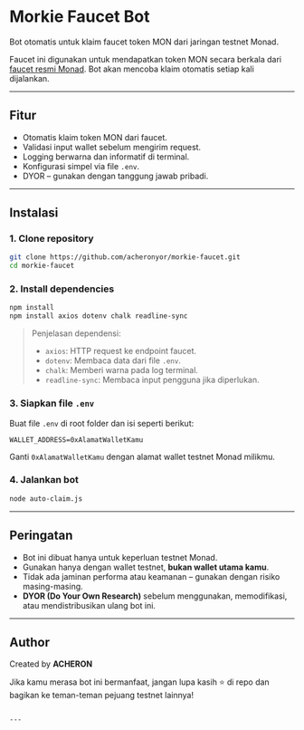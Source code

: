 # Morkie Faucet Bot

Bot otomatis untuk klaim faucet token MON dari jaringan testnet Monad.

Faucet ini digunakan untuk mendapatkan token MON secara berkala dari [faucet resmi Monad](https://faucet.testnet.monad.xyz/). Bot akan mencoba klaim otomatis setiap kali dijalankan.

---

## Fitur

- Otomatis klaim token MON dari faucet.
- Validasi input wallet sebelum mengirim request.
- Logging berwarna dan informatif di terminal.
- Konfigurasi simpel via file `.env`.
- DYOR – gunakan dengan tanggung jawab pribadi.

---

## Instalasi

### 1. Clone repository

```bash
git clone https://github.com/acheronyor/morkie-faucet.git
cd morkie-faucet
```

### 2. Install dependencies

```bash
npm install
npm install axios dotenv chalk readline-sync
```

> Penjelasan dependensi:
>
> - `axios`: HTTP request ke endpoint faucet.
> - `dotenv`: Membaca data dari file `.env`.
> - `chalk`: Memberi warna pada log terminal.
> - `readline-sync`: Membaca input pengguna jika diperlukan.

### 3. Siapkan file `.env`

Buat file `.env` di root folder dan isi seperti berikut:

```env
WALLET_ADDRESS=0xAlamatWalletKamu
```

Ganti `0xAlamatWalletKamu` dengan alamat wallet testnet Monad milikmu.

### 4. Jalankan bot

```bash
node auto-claim.js
```

---

## Peringatan

- Bot ini dibuat hanya untuk keperluan testnet Monad.
- Gunakan hanya dengan wallet testnet, **bukan wallet utama kamu**.
- Tidak ada jaminan performa atau keamanan – gunakan dengan risiko masing-masing.
- **DYOR (Do Your Own Research)** sebelum menggunakan, memodifikasi, atau mendistribusikan ulang bot ini.

---

## Author

Created by **ACHERON**

Jika kamu merasa bot ini bermanfaat, jangan lupa kasih ⭐ di repo dan bagikan ke teman-teman pejuang testnet lainnya!
```

---

